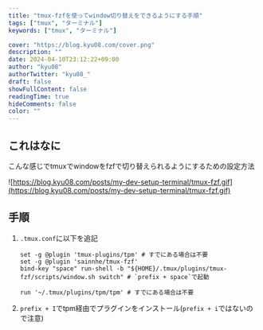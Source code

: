 ```yaml
---
title: "tmux-fzfを使ってwindow切り替えをできるようにする手順"
tags: ["tmux", "ターミナル"]
keywords: ["tmux", "ターミナル"]

cover: "https://blog.kyu08.com/cover.png"
description: ""
date: 2024-04-10T23:12:22+09:00
author: "kyu08"
authorTwitter: "kyu08_"
draft: false
showFullContent: false
readingTime: true
hideComments: false
color: ""
---
```


## これはなに
こんな感じでtmuxでwindowをfzfで切り替えられるようにするための設定方法

![https://blog.kyu08.com/posts/my-dev-setup-terminal/tmux-fzf.gif](https://blog.kyu08.com/posts/my-dev-setup-terminal/tmux-fzf.gif)

## 手順

1. `.tmux.conf`に以下を追記

    ```tmux
    set -g @plugin 'tmux-plugins/tpm' # すでにある場合は不要
    set -g @plugin 'sainnhe/tmux-fzf'
    bind-key "space" run-shell -b "${HOME}/.tmux/plugins/tmux-fzf/scripts/window.sh switch" # `prefix + space`で起動

    run '~/.tmux/plugins/tpm/tpm' # すでにある場合は不要
    ```

2. `prefix + I`でtpm経由でプラグインをインストール(`prefix + i`ではないので注意)
